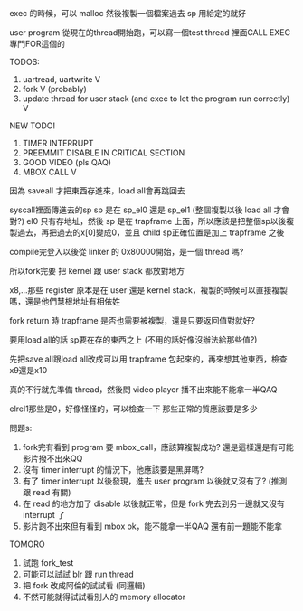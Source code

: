 exec 的時候，可以 malloc 然後複製一個檔案過去
sp 用給定的就好

user program 從現在的thread開始跑，可以寫一個test thread 裡面CALL EXEC 專門FOR這個的

TODOS:
1. uartread, uartwrite V
2. fork V (probably)
3. update thread for user stack (and exec to let the program run correctly) V

NEW TODO!
1. TIMER INTERRUPT
2. PREEMMIT DISABLE IN CRITICAL SECTION
3. GOOD VIDEO (pls QAQ)
4. MBOX CALL V

因為 saveall 才把東西存進來，load all會再跳回去

syscall裡面傳進去的sp
sp 是在 sp_el0 還是 sp_el1 (整個複製以後 load all 才會對?)
el0 只有存地址，然後 sp 是在 trapframe 上面，所以應該是把整個sp以後複製過去，再把過去的x[0]變成0，並且 child sp正確位置是加上 trapframe 之後

compile完登入以後從 linker 的 0x80000開始，是一個 thread 嗎?


所以fork完要
把 kernel 跟 user stack 都放對地方

x8,...那些 register 原本是在 user 還是 kernel stack，複製的時候可以直接複製嗎，還是他們慧根地址有相依姓

fork return 時 trapframe 是否也需要被複製，還是只要返回值對就好?


要用load all的話 sp要在存的東西之上 (不用的話好像沒辦法給那些值?)

先把save all跟load all改成可以用 trapframe 包起來的，再來想其他東西，檢查x9還是x10

真的不行就先準備 thread，然後問 video player 播不出來能不能拿一半QAQ

elrel1那些是0，好像怪怪的，可以檢查一下 那些正常的質應該要是多少

問題s: 
1. fork完有看到 program 要 mbox_call，應該算複製成功? 還是這樣還是有可能影片撥不出來QQ
2. 沒有 timer interrupt 的情況下，他應該要是黑屏嗎?
3. 有了 timer interrupt 以後發現，進去 user program 以後就又沒有了? (推測跟 read 有關)
4. 在 read 的地方加了 disable 以後就正常，但是 fork 完去到另一邊就又沒有 interrupt 了
5. 影片跑不出來但有看到 mbox ok，能不能拿一半QAQ 還有前一題能不能拿

TOMORO
1. 試跑 fork_test
2. 可能可以試試 blr 跟 run thread
3. 把 fork 改成阿倫的試試看 (同邏輯)
4. 不然可能就得試試看別人的 memory allocator